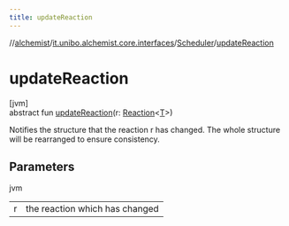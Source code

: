 ```yaml
---
title: updateReaction
---
```

//[alchemist](../../../index.html)/[it.unibo.alchemist.core.interfaces](../index.html)/[Scheduler](index.html)/[updateReaction](update-reaction.html)



# updateReaction



[jvm]\
abstract fun [updateReaction](update-reaction.html)(r: [Reaction](../../it.unibo.alchemist.model.interfaces/-reaction/index.html)<[T](../../it.unibo.alchemist.model.interfaces/-node/index.html)>)



Notifies the structure that the reaction r has changed. The whole structure will be rearranged to ensure consistency.



## Parameters


jvm

| | |
|---|---|
| r | the reaction which has changed |




